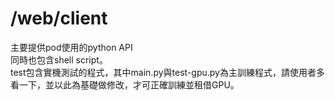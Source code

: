 # /web/client
主要提供pod使用的python API  
同時也包含shell script。  
test包含實機測試的程式，其中main.py與test-gpu.py為主訓練程式，請使用者多看一下，並以此為基礎做修改，才可正確訓練並租借GPU。
